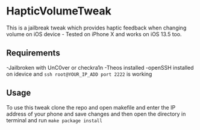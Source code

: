 # HapticVolumeTweak
This is a jailbreak tweak which provides haptic feedback when changing volume on iOS device - Tested on iPhone X and works on iOS 13.5 too.

## Requirements 
-Jailbroken with UnC0ver or checkra1n 
-Theos installed
-openSSH installed on idevice and `ssh root@YOUR_IP_ADD port 2222` is working

## Usage

To use this tweak clone the repo and open makefile and enter the IP address of your phone and save changes and then open the directory in terminal and run `make package install`
